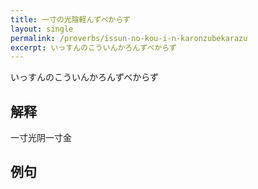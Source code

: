 ```yaml
---
title: 一寸の光陰軽んずべからず
layout: single
permalink: /proverbs/issun-no-kou-i-n-karonzubekarazu
excerpt: いっすんのこういんかろんずべからず
---
```


いっすんのこういんかろんずべからず

## 解释

一寸光阴一寸金

## 例句

